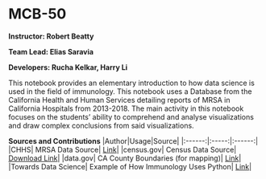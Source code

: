 # MCB-50

**Instructor: Robert Beatty**

**Team Lead: Elias Saravia**

**Developers: Rucha Kelkar, Harry Li**

This notebook provides an elementary introduction to how data science is used in the field of immunology. This notebook uses a Database from the California Health and Human Services detailing reports of MRSA in California Hospitals from 2013-2018. The main activity in this notebook focuses on the students’ ability to comprehend and analyse visualizations and draw complex conclusions from said visualizations.

**Sources and Contributions**
|Author|Usage|Source|
|:------:|:-----:|:------:|
|CHHS| MRSA Data Source| [Link](https://data.chhs.ca.gov/dataset/methicillin-resistant-staphylococcus-aureus-mrsa-bloodstream-infections-bsi-in-california-hospitals)|
|census.gov| Census Data Source| [Download Link](https://www2.census.gov/programs-surveys/popest/datasets/2010-2018/counties/asrh/cc-est2018-alldata-06.csv)|
|data.gov| CA County Boundaries (for mapping)| [Link](https://data.ca.gov/dataset/ca-geographic-boundaries/resource/b0007416-a325-4777-9295-368ea6b710e6)|
|Towards Data Science| Example of How Immunology Uses Python| [Link](https://towardsdatascience.com/modelling-the-coronavirus-epidemic-spreading-in-a-city-with-python-babd14d82fa2)|

